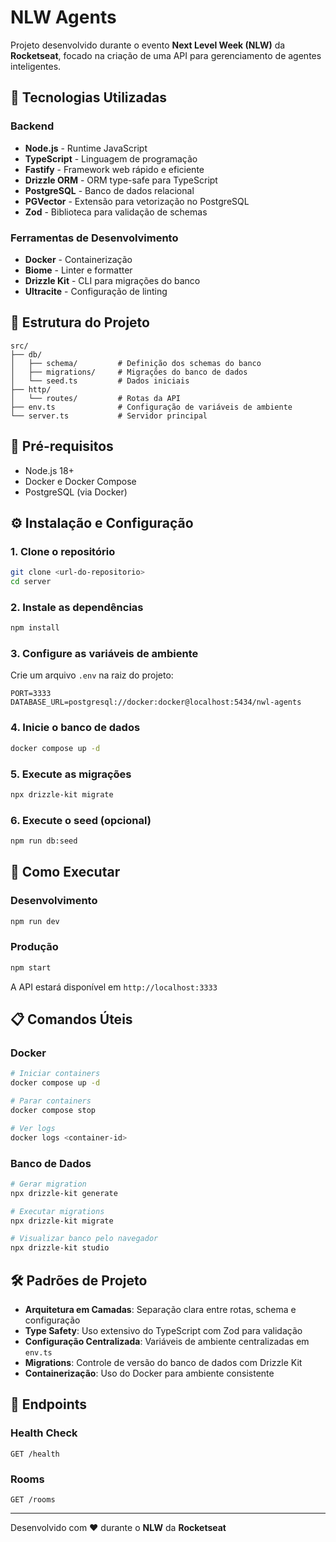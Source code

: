 # NLW Agents

Projeto desenvolvido durante o evento **Next Level Week (NLW)** da **Rocketseat**, focado na criação de uma API para gerenciamento de agentes inteligentes.

## 🚀 Tecnologias Utilizadas

### Backend
- **Node.js** - Runtime JavaScript
- **TypeScript** - Linguagem de programação
- **Fastify** - Framework web rápido e eficiente
- **Drizzle ORM** - ORM type-safe para TypeScript
- **PostgreSQL** - Banco de dados relacional
- **PGVector** - Extensão para vetorização no PostgreSQL
- **Zod** - Biblioteca para validação de schemas

### Ferramentas de Desenvolvimento
- **Docker** - Containerização
- **Biome** - Linter e formatter
- **Drizzle Kit** - CLI para migrações do banco
- **Ultracite** - Configuração de linting

## 📁 Estrutura do Projeto

```
src/
├── db/
│   ├── schema/         # Definição dos schemas do banco
│   ├── migrations/     # Migrações do banco de dados
│   └── seed.ts         # Dados iniciais
├── http/
│   └── routes/         # Rotas da API
├── env.ts              # Configuração de variáveis de ambiente
└── server.ts           # Servidor principal
```

## 🔧 Pré-requisitos

- Node.js 18+ 
- Docker e Docker Compose
- PostgreSQL (via Docker)

## ⚙️ Instalação e Configuração

### 1. Clone o repositório
```bash
git clone <url-do-repositorio>
cd server
```

### 2. Instale as dependências
```bash
npm install
```

### 3. Configure as variáveis de ambiente
Crie um arquivo `.env` na raiz do projeto:
```env
PORT=3333
DATABASE_URL=postgresql://docker:docker@localhost:5434/nwl-agents
```

### 4. Inicie o banco de dados
```bash
docker compose up -d
```

### 5. Execute as migrações
```bash
npx drizzle-kit migrate
```

### 6. Execute o seed (opcional)
```bash
npm run db:seed
```

## 🚀 Como Executar

### Desenvolvimento
```bash
npm run dev
```

### Produção
```bash
npm start
```

A API estará disponível em `http://localhost:3333`

## 📋 Comandos Úteis

### Docker
```bash
# Iniciar containers
docker compose up -d

# Parar containers
docker compose stop

# Ver logs
docker logs <container-id>
```

### Banco de Dados
```bash
# Gerar migration
npx drizzle-kit generate

# Executar migrations
npx drizzle-kit migrate

# Visualizar banco pelo navegador
npx drizzle-kit studio
```

## 🛠️ Padrões de Projeto

- **Arquitetura em Camadas**: Separação clara entre rotas, schema e configuração
- **Type Safety**: Uso extensivo do TypeScript com Zod para validação
- **Configuração Centralizada**: Variáveis de ambiente centralizadas em `env.ts`
- **Migrations**: Controle de versão do banco de dados com Drizzle Kit
- **Containerização**: Uso do Docker para ambiente consistente

## 📡 Endpoints

### Health Check
```
GET /health
```

### Rooms
```
GET /rooms
```

---

Desenvolvido com ❤️ durante o **NLW** da **Rocketseat** 